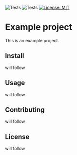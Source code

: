 ![Tests](https://github.com/florence-bockting/example-project/actions/workflows/docs.yml/badge.svg)
![Tests](https://github.com/florence-bockting/example-project/actions/workflows/tests.yml/badge.svg)
[![License: MIT](https://img.shields.io/badge/License-MIT-red.svg)](https://opensource.org/licenses/MIT)

# Example project 

This is an example project. 

## Install
will follow

## Usage
will follow

## Contributing
will follow

## License 
will follow
